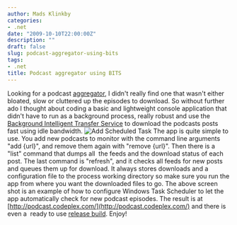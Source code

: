```yaml
---
author: Mads Klinkby
categories:
- .net
date: "2009-10-10T22:00:00Z"
description: ""
draft: false
slug: podcast-aggregator-using-bits
tags:
- .net
title: Podcast aggregator using BITS
---
```



Looking for a podcast [aggregator](http://en.wikipedia.org/wiki/Aggregator "Wikipedia: Aggregator"), I didn't really find one that wasn't either bloated, slow or cluttered up the episodes to download. So without further ado I thought about coding a basic and lightweight console application that didn't have to run as a background process, really robust and use the [ Background Intelligent Transfer Service](http://en.wikipedia.org/wiki/Background_Intelligent_Transfer_Service "Wikipedia: BITS") to download the podcasts posts fast using idle bandwidth. ![Add Scheduled Task](http://static.getya.net/013/images/addtask.jpg "Add Scheduled Task") The app is quite simple to use. You add new podcasts to monitor with the command line arguments "add {url}", and remove them again with "remove {url}". Then there is a "list" command that dumps all  the feeds and the download status of each post. The last command is "refresh", and it checks all feeds for new posts and queues them up for download. It always stores downloads and a configuration file to the process working directory so make sure you run the app from where you want the downloaded files to go. The above screen shot is an example of how to configure Windows Task Scheduler to let the app automatically check for new podcast episodes. The result is at [http://podcast.codeplex.com/](http://podcast.codeplex.com/) and there is even a  ready to use [ release build](http://podcast.codeplex.com/Release/ProjectReleases.aspx?ReleaseId=34287#DownloadId=87225 "Download zip"). Enjoy!

